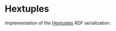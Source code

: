 # Hextuples

Implementation of the [Hextuples](https://github.com/ontola/hextuples) RDF 
serialization.
